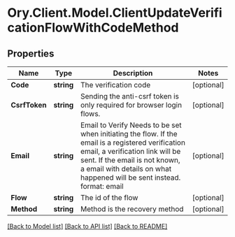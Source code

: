 # Ory.Client.Model.ClientUpdateVerificationFlowWithCodeMethod

## Properties

Name | Type | Description | Notes
------------ | ------------- | ------------- | -------------
**Code** | **string** | The verification code | [optional] 
**CsrfToken** | **string** | Sending the anti-csrf token is only required for browser login flows. | [optional] 
**Email** | **string** | Email to Verify  Needs to be set when initiating the flow. If the email is a registered verification email, a verification link will be sent. If the email is not known, a email with details on what happened will be sent instead.  format: email | [optional] 
**Flow** | **string** | The id of the flow | [optional] 
**Method** | **string** | Method is the recovery method | [optional] 

[[Back to Model list]](../README.md#documentation-for-models) [[Back to API list]](../README.md#documentation-for-api-endpoints) [[Back to README]](../README.md)

